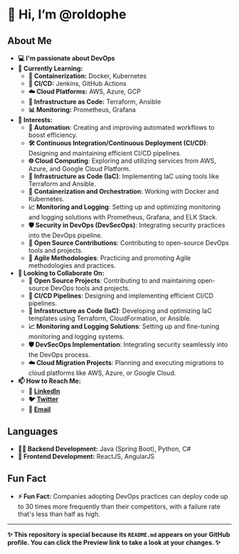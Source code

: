 # 👋 Hi, I’m @roldophe

## About Me
- **💻 I'm passionate about DevOps**
- **🌱 Currently Learning:**
  - **🚢 Containerization:** Docker, Kubernetes
  - **🔄 CI/CD:** Jenkins, GitHub Actions
  - **☁️ Cloud Platforms:** AWS, Azure, GCP
  - **📜 Infrastructure as Code:** Terraform, Ansible
  - **📊 Monitoring:** Prometheus, Grafana
- **👀 Interests:**
  - **🤖 Automation**: Creating and improving automated workflows to boost efficiency.
  - **🛠️ Continuous Integration/Continuous Deployment (CI/CD)**: Designing and maintaining efficient CI/CD pipelines.
  - **🌐 Cloud Computing**: Exploring and utilizing services from AWS, Azure, and Google Cloud Platform.
  - **💾 Infrastructure as Code (IaC)**: Implementing IaC using tools like Terraform and Ansible.
  - **🚀 Containerization and Orchestration**: Working with Docker and Kubernetes.
  - **📈 Monitoring and Logging**: Setting up and optimizing monitoring and logging solutions with Prometheus, Grafana, and ELK Stack.
  - **🛡️ Security in DevOps (DevSecOps)**: Integrating security practices into the DevOps pipeline.
  - **🌟 Open Source Contributions**: Contributing to open-source DevOps tools and projects.
  - **🏃 Agile Methodologies**: Practicing and promoting Agile methodologies and practices.
- **💞️ Looking to Collaborate On:**
  - **🌟 Open Source Projects**: Contributing to and maintaining open-source DevOps tools and projects.
  - **🔄 CI/CD Pipelines**: Designing and implementing efficient CI/CD pipelines.
  - **💾 Infrastructure as Code (IaC)**: Developing and optimizing IaC templates using Terraform, CloudFormation, or Ansible.
  - **📈 Monitoring and Logging Solutions**: Setting up and fine-tuning monitoring and logging systems.
  - **🛡️ DevSecOps Implementation**: Integrating security seamlessly into the DevOps process.
  - **☁️ Cloud Migration Projects**: Planning and executing migrations to cloud platforms like AWS, Azure, or Google Cloud.
- **📫 How to Reach Me:**
  - **🔗 [LinkedIn](https://www.linkedin.com/in/your-profile)**
  - **🐦 [Twitter](https://twitter.com/your-profile)**
  - **📧 [Email](mailto:khoemradom1771@gmail.com)**

## Languages
- **👨‍💻 Backend Development:** Java (Spring Boot), Python, C#
- **🎨 Frontend Development:** ReactJS, AngularJS


## Fun Fact
- **⚡ Fun Fact:** Companies adopting DevOps practices can deploy code up to 30 times more frequently than their competitors, with a failure rate that's less than half as high.

---
**✨ This repository is special because its `README.md` appears on your GitHub profile. You can click the Preview link to take a look at your changes. ✨**
